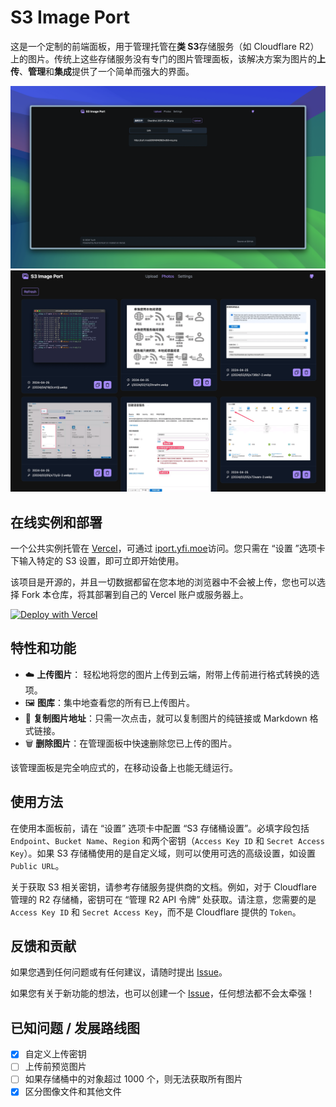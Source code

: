 # S3 Image Port

这是一个定制的前端面板，用于管理托管在**类 S3**存储服务（如 Cloudflare R2）上的图片。传统上这些存储服务没有专门的图片管理面板，该解决方案为图片的**上传**、**管理**和**集成**提供了一个简单而强大的界面。

![upload](images/screenshot_upload.png)
![photos](images/screenshot_photos.png)

## 在线实例和部署

一个公共实例托管在 [Vercel](https://vercel.com)，可通过 [iport.yfi.moe](https://iport.yfi.moe)访问。您只需在 “设置 ”选项卡下输入特定的 S3 设置，即可立即开始使用。

该项目是开源的，并且一切数据都留在您本地的浏览器中不会被上传，您也可以选择 Fork 本仓库，将其部署到自己的 Vercel 账户或服务器上。

[![Deploy with Vercel](https://vercel.com/button)](https://vercel.com/new/clone?repository-url=https%3A%2F%2Fgithub.com%2Fyy4382%2Fs3-image-port)

## 特性和功能

- :cloud: **上传图片**： 轻松地将您的图片上传到云端，附带上传前进行格式转换的选项。
- :framed_picture: **图库**：集中地查看您的所有已上传图片。
- :link: **复制图片地址**：只需一次点击，就可以复制图片的纯链接或 Markdown 格式链接。
- :wastebasket: **删除图片**：在管理面板中快速删除您已上传的图片。

该管理面板是完全响应式的，在移动设备上也能无缝运行。

## 使用方法

在使用本面板前，请在 “设置” 选项卡中配置 “S3 存储桶设置”。必填字段包括 `Endpoint`、`Bucket Name`、`Region` 和两个密钥（`Access Key ID` 和 `Secret Access Key`）。如果 S3 存储桶使用的是自定义域，则可以使用可选的高级设置，如设置 `Public URL`。

关于获取 S3 相关密钥，请参考存储服务提供商的文档。例如，对于 Cloudflare 管理的 R2 存储桶，密钥可在 “管理 R2 API 令牌” 处获取。请注意，您需要的是 `Access Key ID` 和 `Secret Access Key`，而不是 Cloudflare 提供的 `Token`。

## 反馈和贡献

如果您遇到任何问题或有任何建议，请随时提出 [Issue](https://github.com/yy4382/s3-image-port/issues/new/choose)。

如果您有关于新功能的想法，也可以创建一个 [Issue](https://github.com/yy4382/s3-image-port/issues/new/choose)，任何想法都不会太牵强！

## 已知问题 / 发展路线图

- [x] 自定义上传密钥
- [ ] 上传前预览图片
- [ ] 如果存储桶中的对象超过 1000 个，则无法获取所有图片
- [x] 区分图像文件和其他文件
